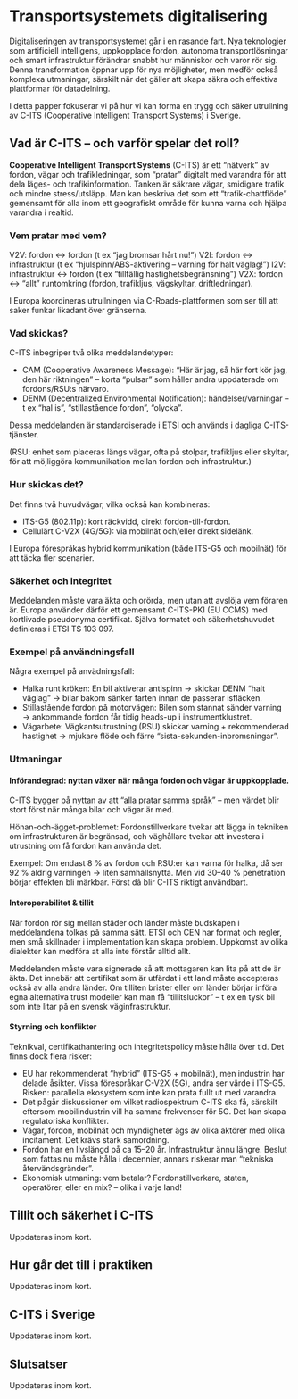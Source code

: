 # Transportsystemets digitalisering
Digitaliseringen av transportsystemet går i en rasande fart. Nya teknologier som artificiell intelligens, uppkopplade fordon, autonoma transportlösningar och smart infrastruktur förändrar snabbt hur människor och varor rör sig. Denna transformation öppnar upp för nya möjligheter, men medför också komplexa utmaningar, särskilt när det gäller att skapa säkra och effektiva plattformar för datadelning. 

I detta papper fokuserar vi på hur vi kan forma en trygg och säker utrullning av C-ITS (Cooperative Intelligent Transport Systems) i Sverige.

## Vad är C-ITS – och varför spelar det roll?
**Cooperative Intelligent Transport Systems** (C-ITS) är ett “nätverk” av fordon, vägar och trafikledningar, som “pratar” digitalt med varandra för att 
dela läges- och trafikinformation. Tanken är säkrare vägar, smidigare trafik och mindre stress/utsläpp. Man kan beskriva det som ett “trafik-chattflöde” 
gemensamt för alla inom ett geografiskt område för kunna varna och hjälpa varandra i realtid. 

### Vem pratar med vem?
V2V: fordon ↔ fordon (t ex “jag bromsar hårt nu!”)
V2I: fordon ↔ infrastruktur (t ex “hjulspinn/ABS-aktivering – varning för halt väglag!”)
I2V: infrastruktur ↔ fordon (t ex “tillfällig hastighetsbegränsning”) 
V2X: fordon ↔ “allt” runtomkring (fordon, trafikljus, vägskyltar, driftledningar).

I Europa koordineras utrullningen via C-Roads-plattformen som ser till att saker funkar likadant över gränserna. 

### Vad skickas?
C-ITS inbegriper två olika meddelandetyper:
* CAM (Cooperative Awareness Message): “Här är jag, så här fort kör jag, den här riktningen” – korta “pulsar” som håller andra uppdaterade om fordons/RSU:s närvaro.
* DENM (Decentralized Environmental Notification): händelser/varningar – t ex “hal is”, “stillastående fordon”, “olycka”.

Dessa meddelanden är standardiserade i ETSI och används i dagliga C-ITS-tjänster. 

(RSU: enhet som placeras längs vägar, ofta på stolpar, trafikljus eller skyltar, för att möjliggöra kommunikation mellan fordon och infrastruktur.)

### Hur skickas det?
Det finns två huvudvägar, vilka också kan kombineras:
* ITS-G5 (802.11p): kort räckvidd, direkt fordon-till-fordon.
* Cellulärt C-V2X (4G/5G): via mobilnät och/eller direkt sidelänk.

I Europa förespråkas hybrid kommunikation (både ITS-G5 och mobilnät) för att täcka fler scenarier. 

### Säkerhet och integritet
Meddelanden måste vara äkta och orörda, men utan att avslöja vem föraren är. Europa använder därför ett gemensamt C-ITS-PKI (EU CCMS) med kortlivade pseudonyma 
certifikat. Själva formatet och säkerhetshuvudet definieras i ETSI TS 103 097. 

### Exempel på användningsfall
Några exempel på anvädningsfall:
* Halka runt kröken: En bil aktiverar antispinn → skickar DENM “halt väglag” → bilar bakom sänker farten innan de passerar isfläcken.
* Stillastående fordon på motorvägen: Bilen som stannat sänder varning → ankommande fordon får tidig heads-up i instrumentklustret. 
* Vägarbete: Vägkantsutrustning (RSU) skickar varning + rekommenderad hastighet → mjukare flöde och färre “sista-sekunden-inbromsningar”. 

### Utmaningar
#### Införandegrad: nyttan växer när många fordon och vägar är uppkopplade.
C-ITS bygger på nyttan av att “alla pratar samma språk” – men värdet blir stort först när många bilar och vägar är med.

Hönan-och-ägget-problemet: Fordonstillverkare tvekar att lägga in tekniken om infrastrukturen är begränsad, och väghållare tvekar att investera i utrustning om få fordon kan använda det.

Exempel: Om endast 8 % av fordon och RSU:er kan varna för halka, då ser 92 % aldrig varningen → liten samhällsnytta. Men vid 30–40 % penetration börjar effekten bli märkbar. Först då blir C-ITS riktigt användbart.

#### Interoperabilitet & tillit
När fordon rör sig mellan städer och länder måste budskapen i meddelandena tolkas på samma sätt. ETSI och CEN har format och regler, men små skillnader i implementation kan skapa problem. Uppkomst av olika dialekter kan medföra at alla inte förstår alltid allt.

Meddelanden måste vara signerade så att mottagaren kan lita på att de är äkta. Det innebär att certifikat som är utfärdat i ett land måste accepteras också av alla andra länder. Om tilliten brister eller om länder börjar införa egna alternativa trust modeller kan man få “tillitsluckor” – t ex en tysk bil som inte litar på en svensk väginfrastruktur.

#### Styrning och konflikter
Teknikval, certifikathantering och integritetspolicy måste hålla över tid. Det finns dock flera risker:
* EU har rekommenderat “hybrid” (ITS-G5 + mobilnät), men industrin har delade åsikter. Vissa förespråkar C-V2X (5G), andra ser värde i ITS-G5. Risken: parallella ekosystem som inte kan prata fullt ut med varandra.
* Det pågår diskussioner om vilket radiospektrum C-ITS ska få, särskilt eftersom mobilindustrin vill ha samma frekvenser för 5G. Det kan skapa regulatoriska konflikter.
* Vägar, fordon, mobilnät och myndigheter ägs av olika aktörer med olika incitament. Det krävs stark samordning.
* Fordon har en livslängd på ca 15–20 år. Infrastruktur ännu längre. Beslut som fattas nu måste hålla i decennier, annars riskerar man “tekniska återvändsgränder”.
* Ekonomisk utmaning: vem betalar? Fordonstillverkare, staten, operatörer, eller en mix? – olika i varje land!

## Tillit och säkerhet i C-ITS
Uppdateras inom kort.

## Hur går det till i praktiken
Uppdateras inom kort.

## C-ITS i Sverige
Uppdateras inom kort.

## Slutsatser
Uppdateras inom kort.
